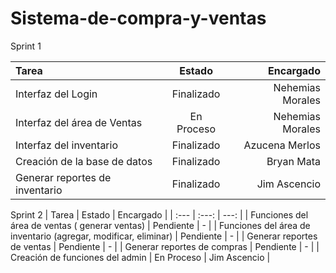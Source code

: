 
# Sistema-de-compra-y-ventas

Sprint 1


| Tarea | Estado | Encargado |
| :---         |     :---:      |          ---: |
| Interfaz del Login   | Finalizado     | Nehemias Morales    |
| Interfaz del área de Ventas     | En Proceso       | Nehemias Morales      |
| Interfaz del inventario   | Finalizado     | Azucena Merlos    |
| Creación de la base de datos     | Finalizado       | Bryan Mata      |
| Generar reportes de inventario     | Finalizado       | Jim Ascencio      |


Sprint 2
| Tarea | Estado | Encargado |
| :---         |     :---:      |          ---: |
| Funciones del área de ventas ( generar ventas)     | Pendiente       | -      |
| Funciones del área de inventario (agregar, modificar, eliminar)     | Pendiente       | -      |
| Generar reportes de ventas     | Pendiente       | -      |
| Generar reportes de compras     | Pendiente       | -      |
| Creación de funciones del admin   | En Proceso     | Jim Ascencio    |




